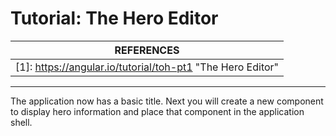 # Tutorial: The Hero Editor

| REFERENCES                               |
| ---------------------------------------- |
| [1]: https://angular.io/tutorial/toh-pt1 "The Hero Editor" |

------

The application now has a basic title. Next you will create a new component to display hero information and place that component in the application shell.